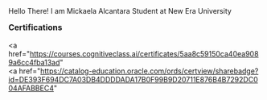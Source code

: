 <!DOCTYPE html>
<html>
<head>
Hello There! 
</head>

<body>
 I am Mickaela Alcantara
Student at New Era University

  <b style="font-size: 16px;"> Certifications </b> <br> <br>
<a href="https://courses.cognitiveclass.ai/certificates/5aa8c59150ca40ea9089a6cc4fba13ad" <br>
<a href="https://catalog-education.oracle.com/ords/certview/sharebadge?id=DE393F694DC7A03DB4DDDDADA17B0F99B9D20711E876B4B7292DC004AFABBEC4" <br>

</body>

</html>




